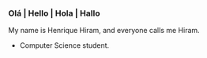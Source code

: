 ### Olá | Hello | Hola | Hallo

My name is Henrique Hiram, and everyone calls me Hiram.

- Computer Science student.

<!--img width="400px" src="https://github-readme-stats.vercel.app/api/top-langs/?username=henriquenunez&hide=html&layout=compact&theme=buefy" /-->

<!--
**henriquenunez/henriquenunez** is a ✨ _special_ ✨ repository because its `README.md` (this file) appears on your GitHub profile.

Here are some ideas to get you started:

- 🔭 I’m currently working on ...
- 🌱 I’m currently learning ...
- 👯 I’m looking to collaborate on ...
- 🤔 I’m looking for help with ...
- 💬 Ask me about ...
- 📫 How to reach me: ...
- 😄 Pronouns: ...
- ⚡ Fun fact: ...
-->
